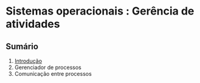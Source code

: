 # [](#header-1) Sistemas operacionais : Gerência de atividades

## [](#header-2) Sumário

1. [Introdução](introduction)
2. Gerenciador de processos
3. Comunicação entre processos

